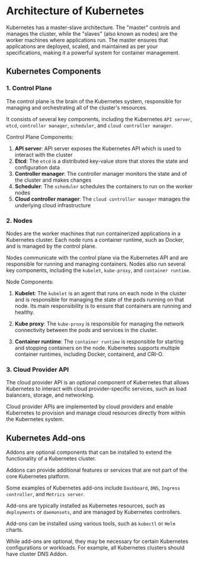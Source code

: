 # Architecture of Kubernetes

Kubernetes has a master-slave architecture. The "master" controls and manages the cluster, while the "slaves" (also known as nodes) are the worker machines where applications run. The master ensures that applications are deployed, scaled, and maintained as per your specifications, making it a powerful system for container management.


## Kubernetes Components

### 1. Control Plane

The control plane is the brain of the Kubernetes system, responsible for managing and orchestrating all of the cluster's resources.

It consists of several key components, including the Kubernetes `API server`, `etcd`, `controller manager`, `scheduler`, and `cloud controller manager`.

Control Plane Components:

1. **API server**: API server exposes the Kubernetes API which is used to interact with the cluster
2. **Etcd**: The `etcd` is a distributed key-value store that stores the state and configuration data
3. **Controller manager**: The controller manager monitors the state and of the cluster and makes changes
4. **Scheduler**: The `scheduler` schedules the containers to run on the worker nodes
5. **Cloud controller manager**: The `cloud controller manager` manages the underlying cloud infrastructure


### 2. Nodes

Nodes are the worker machines that run containerized applications in a Kubernetes cluster. Each node runs a container runtime, such as Docker, and is managed by the control plane. 

Nodes communicate with the control plane via the Kubernetes API and are responsible for running and managing containers. Nodes also run several key components, including the `kubelet`, `kube-proxy`, and `container runtime`.

Node Components:

1. **Kubelet**: The `kubelet` is an agent that runs on each node in the cluster and is responsible for managing the state of the pods running on that node. Its main responsibility is to ensure that containers are running and healthy.

2. **Kube proxy**: The `kube-proxy` is responsible for managing the network connectivity between the pods and services in the cluster.

3. **Container runtime**: The `container runtime` is responsible for starting and stopping containers on the node. Kubernetes supports multiple container runtimes, including Docker, containerd, and CRI-O.


### 3. Cloud Provider API

The cloud provider API is an optional component of Kubernetes that allows Kubernetes to interact with cloud provider-specific services, such as load balancers, storage, and networking. 

Cloud provider APIs are implemented by cloud providers and enable Kubernetes to provision and manage cloud resources directly from within the Kubernetes system.


## Kubernetes Add-ons

Addons are optional components that can be installed to extend the functionality of a Kubernetes cluster.

Addons can provide additional features or services that are not part of the core Kubernetes platform.

Some examples of Kubernetes add-ons include `Dashboard`, `DNS`, `Ingress controller`, and `Metrics server`.

Add-ons are typically installed as Kubernetes resources, such as `deployments` or `daemonsets`, and are managed by Kubernetes controllers.

Add-ons can be installed using various tools, such as `kubectl` or `Helm` charts.

While add-ons are optional, they may be necessary for certain Kubernetes configurations or workloads. For example, all Kubernetes clusters should have cluster DNS Addon.